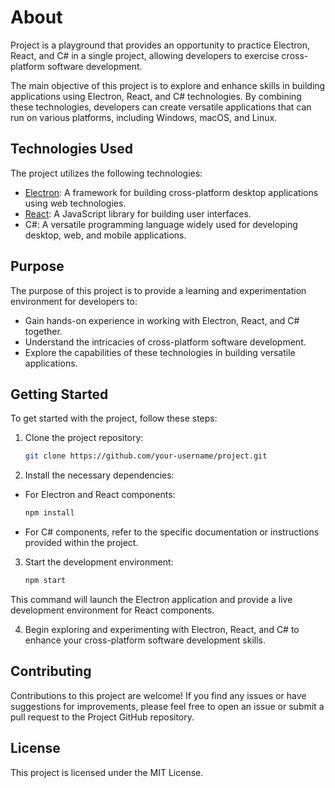 # About

Project is a playground that provides an opportunity to practice Electron, React, and C# in a single project, allowing developers to exercise cross-platform software development.

The main objective of this project is to explore and enhance skills in building applications using Electron, React, and C# technologies. By combining these technologies, developers can create versatile applications that can run on various platforms, including Windows, macOS, and Linux.

## Technologies Used

The project utilizes the following technologies:

- [Electron](https://www.electronjs.org/): A framework for building cross-platform desktop applications using web technologies.
- [React](https://reactjs.org/): A JavaScript library for building user interfaces.
- C#: A versatile programming language widely used for developing desktop, web, and mobile applications.

## Purpose

The purpose of this project is to provide a learning and experimentation environment for developers to:

- Gain hands-on experience in working with Electron, React, and C# together.
- Understand the intricacies of cross-platform software development.
- Explore the capabilities of these technologies in building versatile applications.

## Getting Started

To get started with the project, follow these steps:

1. Clone the project repository:

   ```bash
   git clone https://github.com/your-username/project.git
   
2. Install the necessary dependencies:

- For Electron and React components:

  ```bash
  npm install

- For C# components, refer to the specific documentation or instructions provided within the project.
3. Start the development environment:
    ```bash
    npm start
  This command will launch the Electron application and provide a live development environment for React components.

4. Begin exploring and experimenting with Electron, React, and C# to enhance your cross-platform software development skills.

## Contributing
Contributions to this project are welcome! If you find any issues or have suggestions for improvements, please feel free to open an issue or submit a pull request to the Project GitHub repository.

## License
This project is licensed under the MIT License.
